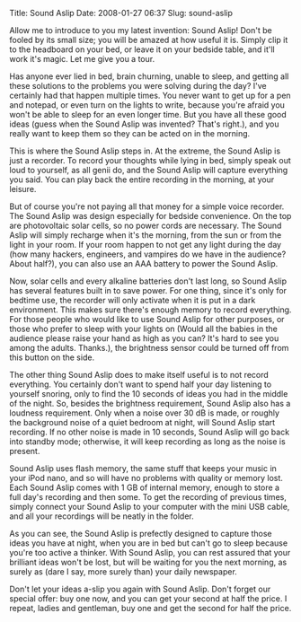 Title: Sound Aslip
Date: 2008-01-27 06:37
Slug: sound-aslip

Allow me to introduce to you my latest invention: Sound Aslip! Don't be
fooled by its small size; you will be amazed at how useful it is. Simply
clip it to the headboard on your bed, or leave it on your bedside table,
and it'll work it's magic. Let me give you a tour.

Has anyone ever lied in bed, brain churning, unable to sleep, and
getting all these solutions to the problems you were solving during the
day? I've certainly had that happen multiple times. You never want to
get up for a pen and notepad, or even turn on the lights to write,
because you're afraid you won't be able to sleep for an even longer
time. But you have all these good ideas (guess when the Sound Aslip was
invented? That's right.), and you really want to keep them so they can
be acted on in the morning.

This is where the Sound Aslip steps in. At the extreme, the Sound Aslip
is just a recorder. To record your thoughts while lying in bed, simply
speak out loud to yourself, as all genii do, and the Sound Aslip will
capture everything you said. You can play back the entire recording in
the morning, at your leisure.

But of course you're not paying all that money for a simple voice
recorder. The Sound Aslip was design especially for bedside convenience.
On the top are photovoltaic solar cells, so no power cords are
necessary. The Sound Aslip will simply recharge when it's the morning,
from the sun or from the light in your room. If your room happen to not
get any light during the day (how many hackers, engineers, and vampires
do we have in the audience? About half?), you can also use an AAA
battery to power the Sound Aslip.

Now, solar cells and every alkaline batteries don't last long, so Sound
Aslip has several features built in to save power. For one thing, since
it's only for bedtime use, the recorder will only activate when it is
put in a dark environment. This makes sure there's enough memory to
record everything. For those people who would like to use Sound Aslip
for other purposes, or those who prefer to sleep with your lights on
(Would all the babies in the audience please raise your hand as high as
you can? It's hard to see you among the adults. Thanks.), the brightness
sensor could be turned off from this button on the side.

The other thing Sound Aslip does to make itself useful is to not record
everything. You certainly don't want to spend half your day listening to
yourself snoring, only to find the 10 seconds of ideas you had in the
middle of the night. So, besides the brightness requirement, Sound Aslip
also has a loudness requirement. Only when a noise over 30 dB is made,
or roughly the background noise of a quiet bedroom at night, will Sound
Aslip start recording. If no other noise is made in 10 seconds, Sound
Aslip will go back into standby mode; otherwise, it will keep recording
as long as the noise is present.

Sound Aslip uses flash memory, the same stuff that keeps your music in
your iPod nano, and so will have no problems with quality or memory
lost. Each Sound Aslip comes with 1 GB of internal memory, enough to
store a full day's recording and then some. To get the recording of
previous times, simply connect your Sound Aslip to your computer with
the mini USB cable, and all your recordings will be neatly in the
folder.

As you can see, the Sound Aslip is prefectly designed to capture those
ideas you have at night, when you are in bed but can't go to sleep
because you're too active a thinker. With Sound Aslip, you can rest
assured that your brilliant ideas won't be lost, but will be waiting for
you the next morning, as surely as (dare I say, more surely than) your
daily newspaper.

Don't let your ideas a-slip you again with Sound Aslip. Don't forget our
special offer: buy one now, and you can get your second at half the
price. I repeat, ladies and gentleman, buy one and get the second for
half the price.

